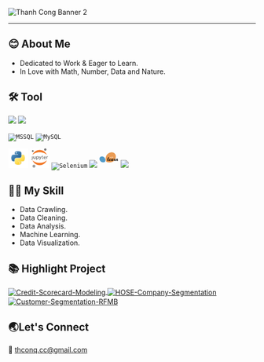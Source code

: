 ![Thanh Cong Banner 2](https://github.com/dthcong/dthcong/assets/156085700/689bf6bb-ba0c-4142-ae69-8e5d0a14022a)

---

## 😊 About Me

- Dedicated to Work & Eager to Learn.
- In Love with Math, Number, Data and Nature.

## 🛠️ Tool

<code><img src="https://www.shareicon.net/data/2016/06/24/618244_excel_2000x2000.png" width="4%"/></code>
<code><img src="https://th.bing.com/th/id/R.3a646f7af36c19f92453a872e1a6a329?rik=NGLnMz%2bk6faQkw&riu=http%3a%2f%2fit.miami.edu%2f_assets%2fimages%2fO365_Power_BI.png&ehk=HBpjA2cY61UDu8947P%2f2Gm%2fB0yMsGkb7ZeS3AFO5hBs%3d&risl=&pid=ImgRaw&r=0" width="4%"/></code>

<code><img width="40" src="https://github.com/marwin1991/profile-technology-icons/assets/19180175/3b371807-db7c-45b4-8720-c0cfc901680a" alt="MSSQL" title="MSSQL"/></code>
<code><img width="40" src="https://user-images.githubusercontent.com/25181517/183896128-ec99105a-ec1a-4d85-b08b-1aa1620b2046.png" alt="MySQL" title="MySQL"/></code>

<code><img width="40" src="https://raw.githubusercontent.com/github/explore/80688e429a7d4ef2fca1e82350fe8e3517d3494d/topics/python/python.png"></code>
<code><img width="40" src="https://raw.githubusercontent.com/github/explore/80688e429a7d4ef2fca1e82350fe8e3517d3494d/topics/jupyter-notebook/jupyter-notebook.png"></code>
<code><img width="40" src="https://user-images.githubusercontent.com/25181517/184103699-d1b83c07-2d83-4d99-9a1e-83bd89e08117.png" alt="Selenium" title="Selenium"/></code>
<code><img src="https://courses.spatialthoughts.com/images/python_foundation/pandas-logo.png" width="4%"/></code>
<code><img width="40" src="https://raw.githubusercontent.com/github/explore/80688e429a7d4ef2fca1e82350fe8e3517d3494d/topics/scikit-learn/scikit-learn.png"></code>
<code><img src="https://www.programsbuzz.com/sites/default/files/logo/seaborn-logo.png" width="4%"/></code>

## 👨‍💼 My Skill

- Data Crawling.
- Data Cleaning.
- Data Analysis.
- Machine Learning.
- Data Visualization.

## 📚 Highlight Project

<a href="https://github.com/dthcong/Credit-Scorecard-Modeling">
  <img align="center" src="https://github-readme-stats.vercel.app/api/pin/?username=dthcong&repo=Credit-Scorecard-Modeling&show_icons=true&line_height=23.1&title_color=6aa6f8&text_color=e7e9ea&icon_color=6aa6f8&bg_color=434c5a" alt="Credit-Scorecard-Modeling" />
</a>

<a href="https://github.com/dthcong/HOSE-Company-Segmentation">
  <img align="center" src="https://github-readme-stats.vercel.app/api/pin/?username=dthcong&repo=HOSE-Company-Segmentation&show_icons=true&line_height=23&title_color=6aa6f8&text_color=e7e9ea&icon_color=6aa6f8&bg_color=434c5a" alt="HOSE-Company-Segmentation" />
</a>

<a href="https://github.com/dthcong/Customer-Segmentation-RFMB">
  <img align="center" src="https://github-readme-stats.vercel.app/api/pin/?username=dthcong&repo=Customer-Segmentation-RFMB&show_icons=true&line_height=23&title_color=6aa6f8&text_color=e7e9ea&icon_color=6aa6f8&bg_color=434c5a" alt="Customer-Segmentation-RFMB" />
</a>

## 🌏Let's Connect

📧 thconq.cc@gmail.com
